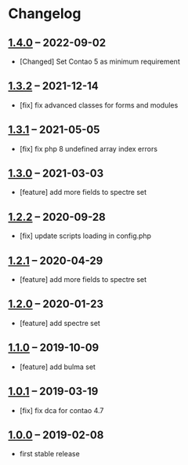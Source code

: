 # Changelog

[//]: <> (
Types of changes
    Added for new Addeds.
    Changed for changes in existing functionality.
    Deprecated for soon-to-be removed Addeds.
    Removed for now removed Addeds.
    Fixed for any bug fixes.
    Security in case of vulnerabilities.
)

## [1.4.0](https://github.com/Contao-DD/advanced-classes-bundle/tree/1.4.0) – 2022-09-02

- [Changed] Set Contao 5 as minimum requirement

## [1.3.2](https://github.com/Contao-DD/advanced-classes-bundle/tree/1.3.2) – 2021-12-14

- [fix] fix advanced classes for forms and modules

## [1.3.1](https://github.com/Contao-DD/advanced-classes-bundle/tree/1.3.1) – 2021-05-05

- [fix] fix php 8 undefined array index errors

## [1.3.0](https://github.com/Contao-DD/advanced-classes-bundle/tree/1.3.0) – 2021-03-03

- [feature] add more fields to spectre set

## [1.2.2](https://github.com/Contao-DD/advanced-classes-bundle/tree/1.2.2) – 2020-09-28

- [fix] update scripts loading in config.php

## [1.2.1](https://github.com/Contao-DD/advanced-classes-bundle/tree/1.2.1) – 2020-04-29

- [feature] add more fields to spectre set

## [1.2.0](https://github.com/Contao-DD/advanced-classes-bundle/tree/1.2.0) – 2020-01-23

- [feature] add spectre set

## [1.1.0](https://github.com/Contao-DD/advanced-classes-bundle/tree/1.1.0) – 2019-10-09

- [feature] add bulma set

## [1.0.1](https://github.com/Contao-DD/advanced-classes-bundle/tree/1.0.1) – 2019-03-19

- [fix] fix dca for contao 4.7

## [1.0.0](https://github.com/Contao-DD/advanced-classes-bundle/tree/1.0.0) – 2019-02-08

- first stable release
